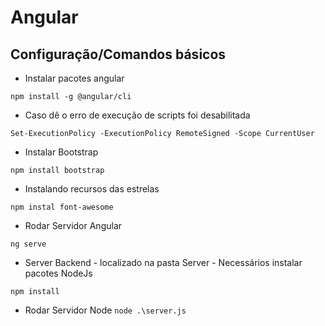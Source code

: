 # Angular

## Configuração/Comandos básicos

- Instalar pacotes angular

`npm install -g @angular/cli`

- Caso dê o erro de execução de scripts foi desabilitada

`Set-ExecutionPolicy -ExecutionPolicy RemoteSigned -Scope CurrentUser`

- Instalar Bootstrap

`npm install bootstrap`

- Instalando recursos das estrelas

``npm instal font-awesome``

- Rodar Servidor Angular

``ng serve``

- Server Backend - localizado na pasta Server - Necessários instalar pacotes NodeJs

``npm install``

- Rodar Servidor Node
``node .\server.js``


